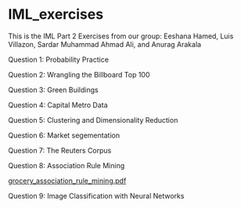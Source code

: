 # IML_exercises
This is the IML Part 2 Exercises from our group: Eeshana Hamed, Luis Villazon, Sardar Muhammad Ahmad Ali, and Anurag Arakala

Question 1: Probability Practice  

Question 2: Wrangling the Billboard Top 100

Question 3: Green Buildings

Question 4: Capital Metro Data 

Question 5: Clustering and Dimensionality Reduction

Question 6: Market segementation

Question 7: The Reuters Corpus 

Question 8: Association Rule Mining

[grocery_association_rule_mining.pdf](https://github.com/eeshanah/IML_exercises/files/12339719/grocery_association_rule_mining.pdf)

Question 9: Image Classification with Neural Networks

